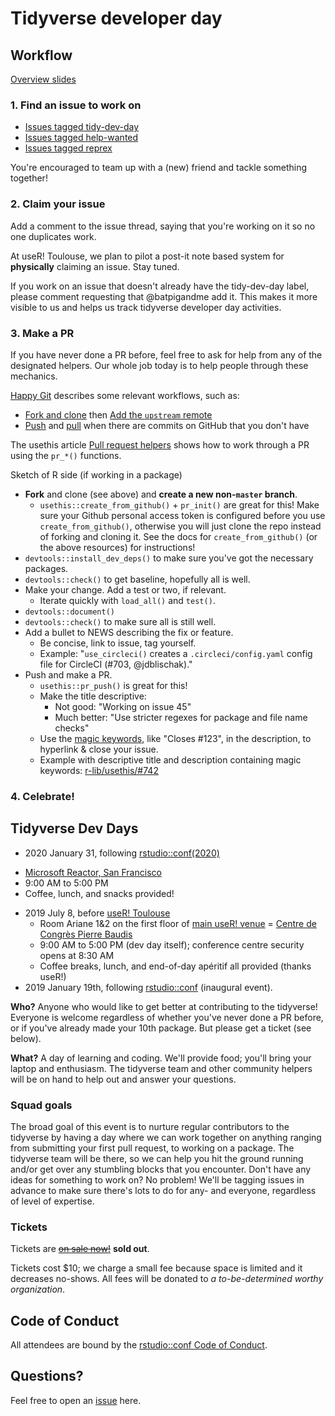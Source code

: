 # Tidyverse developer day

## Workflow

[Overview slides](overview.pdf)

### 1. Find an issue to work on

* [Issues tagged tidy-dev-day](https://github.com/search?q=is%3Aissue+is%3Aopen+label%3A%22tidy-dev-day+%3Anerd_face%3A%22)
* [Issues tagged help-wanted](https://github.com/search?q=is%3Aopen+is%3Aissue+label%3A%22help+wanted+%3Aheart%3A%22+&state=open&type=Issues)
* [Issues tagged reprex](https://github.com/search?q=is%3Aopen+label%3Areprex+&state=open&type=Issues)

You're encouraged to team up with a (new) friend and tackle something together!

### 2. Claim your issue

Add a comment to the issue thread, saying that you're working on it so no one duplicates work.

At useR! Toulouse, we plan to pilot a post-it note based system for **physically** claiming an issue. Stay tuned.

If you work on an issue that doesn't already have the tidy-dev-day label, please comment requesting that @batpigandme add it. This makes it more visible to us and helps us track tidyverse developer day activities.

### 3. Make a PR

If you have never done a PR before, feel free to ask for help from any of the designated helpers. Our whole job today is to help people through these mechanics.

[Happy Git](https://happygitwithr.com) describes some relevant workflows, such as:

  * [Fork and clone](https://happygitwithr.com/fork-and-clone.html) then [Add the `upstream` remote](https://happygitwithr.com/upstream-changes.html#add-the-upstream-remote)
  * [Push](https://happygitwithr.com/push-rejected.html) and [pull](https://happygitwithr.com/pull-tricky.html) when there are commits on GitHub that you don't have
  
  
The usethis article [Pull request helpers](https://usethis.r-lib.org/articles/articles/pr-functions.html) shows how to work through a PR using the `pr_*()` functions. 

Sketch of R side (if working in a package)

  * **Fork** and clone (see above) and **create a new non-`master` branch**.
    - `usethis::create_from_github()` + `pr_init()` are great for this! Make sure your Github personal access token is configured before you use `create_from_github()`, otherwise you will just clone the repo instead of forking and cloning it. See the docs for `create_from_github()` (or the above resources) for instructions! 
  * `devtools::install_dev_deps()` to make sure you've got the necessary packages.
  * `devtools::check()` to get baseline, hopefully all is well.
  * Make your change. Add a test or two, if relevant.
    - Iterate quickly with `load_all()` and `test()`.
  * `devtools::document()`
  * `devtools::check()` to make sure all is still well.
  * Add a bullet to NEWS describing the fix or feature.
    - Be concise, link to issue, tag yourself.
    - Example: "`use_circleci()` creates a `.circleci/config.yaml` config file
      for CircleCI (#703, @jdblischak)."
  * Push and make a PR.
    - `usethis::pr_push()` is great for this!
    - Make the title descriptive:
      - Not good: "Working on issue 45"
      - Much better: "Use stricter regexes for package and file name checks"
    - Use the [magic keywords](https://help.github.com/en/articles/closing-issues-using-keywords),
      like "Closes #123", in the description, to hyperlink & close your issue.
    - Example with descriptive title and description containing magic keywords:
      [r-lib/usethis/#742](https://github.com/r-lib/usethis/pull/742)  

### 4. Celebrate!

## Tidyverse Dev Days

  * 2020 January 31, following [rstudio::conf(2020)](https://rstd.io/conf)
   - [Microsoft Reactor, San Francisco](https://www.google.com/maps/place/Microsoft+Reactor/@37.7846235,-122.3982283,15z/data=!4m5!3m4!1s0x0:0x97838fa44b46f66a!8m2!3d37.7846235!4d-122.3982283?shorturl=1)
   - 9:00 AM to 5:00 PM
   - Coffee, lunch, and snacks provided!
  * 2019 July 8, before [useR! Toulouse](https://user2019.r-project.org)
    - Room Ariane 1&2 on the first floor of [main useR! venue](https://user2019.r-project.org/travel/) =
      [Centre de Congrès Pierre Baudis](https://goo.gl/maps/3abG1CLHoE2gEDj19)
    - 9:00 AM to 5:00 PM (dev day itself); conference centre security opens at 8:30 AM
    - Coffee breaks, lunch, and end-of-day apéritif all provided (thanks useR!)
  * 2019 January 19th, following
    [rstudio::conf](https://www.rstudio.com/conference/) (inaugural event).

**Who?** Anyone who would like to get better at contributing to the tidyverse! Everyone is welcome regardless of whether you've never done a PR before, or if you've already made your 10th package. But please get a ticket (see below).

**What?** A day of learning and coding. We'll provide food; you'll bring your laptop and enthusiasm. The tidyverse team and other community helpers will be on hand to help out and answer your questions.

### Squad goals

The broad goal of this event is to nurture regular contributors to the tidyverse by having a day where we can work together on anything ranging from submitting your first pull request, to working on a package. The tidyverse team will be there, so we can help you hit the ground running and/or get over any stumbling blocks that you encounter. Don't have any ideas for something to work on? No problem! We'll be tagging issues in advance to make sure there's lots to do for any- and everyone, regardless of level of expertise.

### Tickets

Tickets are [~~on sale now!~~](https://www.eventbrite.com/e/tidyverse-developer-day-tickets-51757053741) __sold out__.

Tickets cost $10; we charge a small fee because space is limited and it decreases no-shows. All fees will be donated to *a to-be-determined worthy organization*.

## Code of Conduct

All attendees are bound by the [rstudio::conf Code of Conduct](CODE_OF_CONDUCT.md).

## Questions?

Feel free to open an [issue](https://github.com/tidyverse/dev-day-2019/issues) here.
